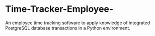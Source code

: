 # Time-Tracker-Employee-
An employee time tracking software to apply knowledge of integrated PostgreSQL database transactions in a Python environment.

